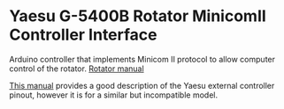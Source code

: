 # Yaesu G-5400B Rotator MinicomII Controller Interface

Arduino controller that implements Minicom II protocol to allow computer control of the rotator.
[Rotator manual](http://n3ujj.com/manuals/YAESU%20g5400b.pdf)

[This manual](https://www.yaesu.com/downloadFile.cfm?FileID=8814&FileCatID=155&FileName=G%2D5500%5FIM%5FENG%5FE12901004.pdf&FileContentType=application%2Fpdf) provides a good description of the Yaesu external controller pinout, however it is for a similar but incompatible model.
